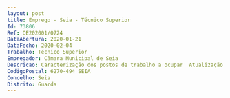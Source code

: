 ```yaml
--- 
layout: post
title: Emprego - Seia - Técnico Superior
Id: 73806
Ref: OE202001/0724
DataAbertura: 2020-01-21
DataFecho: 2020-02-04
Trabalho: Técnico Superior
Empregador: Câmara Municipal de Seia
Descricao: Caracterização dos postos de trabalho a ocupar  Atualização do Plano Municipal de Defesa da Floresta Contra Incêndios (PMDFCI)  acompanhar os programas de ação previstos no PMDFCI  elaborar anualmente o Plano Operacional Municipal (POM)  participar nas tarefas de planeamento e ordenamento dos espaços rurais do Município  centralizar a informação relativa aos Incêndios Florestais (áreas ardidas pontos de início e causas de incêndios)  promover o relacionamento com as entidades públicas e privadas, de defesa da floresta contra incêndios (DFCI) nomeadamente estado, municípios, associações de produtores, etc.  promover o cumprimento do estabelecido no Decreto Lei n.º 124 2006, na sua versão mais recente, que estabelece as medidas e ações a desenvolver no âmbito do Sistema Nacional de Defesa da Floresta Contra Incêndios  acompanhar e divulgar o Índice Diário de Risco de Incêndio Florestal  coadjuvar o Presidente da CMDFCI e da CMPC em reuniões e em situações de emergência, quando relacionadas com incêndios florestais e designadamente na gestão dos meios municipais associados à DFCI e ao combate de Incêndios rurais  supervisionar e controlar a qualidade das obras municipais e subcontratadas no âmbito da DFCI  elaborar relatórios de atividades, relatórios de acompanhamento e relatórios finais dos programas de ação previstos no PMDFCI  elaborar informações mensais dos incêndios registados no município e elaboração de informações especiais sobre grandes incêndios (> 100 ha) ocorridos no Concelho de Seia  construir e gerir o SIG´s de DFCI  promover e sensibilizar os munícipes em matéria de DFCI  emitir pareceres de Florestação Reflorestação  elaborar propostas e pareceres no âmbito das medidas e ações de DFCI  construir um dossier atualizado com Legislação relevante para o Setor Florestal  participar em ações de Formação e Treino no âmbito da DFCI  promover ações de gestão de combustíveis, com recurso aos meios humanos e equipamentos do município, dando prioridade às situações que impliquem maior risco de incêndio, de acordo com a classificação constante do PMDFCI, designadamente na periferia de casas isoladas, aglomerados populacionais, polígonos industriais, parques de campismo, áreas de lazer e recreio em espaço florestal.Competências  Realização e orientação para os resultados  Orientação para o serviço público  Organização e método de trabalho  Trabalho de Equipa e cooperação  Relacionamento interpessoal  Adaptação e melhoria contínua  Responsabilidade e compromisso com o serviço  Orientação para a segurança.
CodigoPostal: 6270-494 SEIA
Concelho: Seia
Distrito: Guarda
--- 
```

